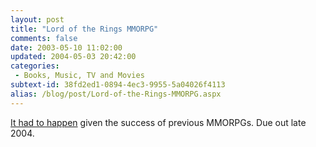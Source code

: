 ```yaml
---
layout: post
title: "Lord of the Rings MMORPG"
comments: false
date: 2003-05-10 11:02:00
updated: 2004-05-03 20:42:00
categories:
 - Books, Music, TV and Movies
subtext-id: 38fd2ed1-0894-4ec3-9955-5a04026f4113
alias: /blog/post/Lord-of-the-Rings-MMORPG.aspx
---
```



[It had to happen](http://www.lordoftherings.com/meo/) given the success of previous MMORPGs. Due out late 2004. 
